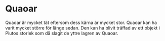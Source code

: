 # Quaoar

Quaoar är mycket tät eftersom dess kärna är mycket stor. Quaoar kan ha varit
mycket större för länge sedan. Den kan ha blivit träffad av ett objekt i Plutos
storlek som då slagit de yttre lagren av Quaoar.
